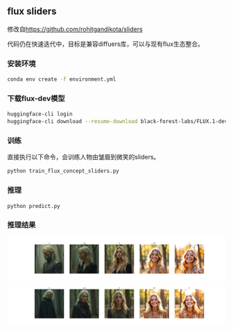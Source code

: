 ## flux sliders

修改自<https://github.com/rohitgandikota/sliders>

代码仍在快速迭代中，目标是兼容diffuers库，可以与现有flux生态整合。

### 安装环境

```bash
conda env create -f environment.yml
```

### 下载flux-dev模型

```bash
huggingface-cli login
huggingface-cli download --resume-download black-forest-labs/FLUX.1-dev --local-dir models/FLUX.1-dev
```

### 训练

直接执行以下命令，会训练人物由皱眉到微笑的sliders。

```bash
python train_flux_concept_sliders.py
```

### 推理

```bash
python predict.py
```

### 推理结果

![smiling_demo1](assets/smile_sliders_demo1.jpg)
![smiling_demo2](assets/smile_sliders_demo2.jpg)
